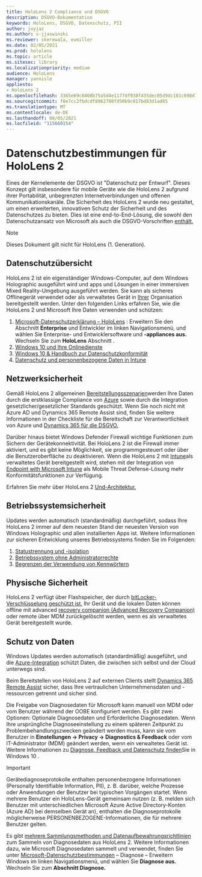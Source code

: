 ```yaml
---
title: HoloLens 2 Compliance und DSGVO
description: DSGVO-Dokumentation
keywords: HoloLens, DSGVO, Datenschutz, PII
author: joyjaz
ms.author: v-jjaswinski
ms.reviewer: skerewala, evmiller
ms.date: 02/05/2021
ms.prod: hololens
ms.topic: article
ms.sitesec: library
ms.localizationpriority: medium
audience: HoloLens
manager: yannisle
appliesto:
- HoloLens 2
ms.openlocfilehash: 3365e69c8408b75a5d4e1177df938f435dec05d9dc181c698d7991159645d15a
ms.sourcegitcommit: f8e7cc2fbdcdf8962700fd50b9c017bd83d1ad65
ms.translationtype: MT
ms.contentlocale: de-DE
ms.lasthandoff: 08/05/2021
ms.locfileid: "115660154"
---
```

# <a name="hololens-2-privacy-statement"></a>Datenschutzbestimmungen für HoloLens 2

Eines der Kernelemente der DSGVO ist "Datenschutz per Entwurf". Dieses Konzept gilt insbesondere für mobile Geräte wie die HoloLens 2 aufgrund ihrer Portabilität, unbegrenzten Internetverbindungen und offenen Kommunikationskanäle. Die Sicherheit des HoloLens 2 wurde [](/hololens/security-architecture) neu gestaltet, um einen erweiterten, innovativen Schutz der Sicherheit und des Datenschutzes zu bieten. Dies ist eine end-to-End-Lösung, die sowohl den Datenschutzansatz von Microsoft als auch die DSGVO-Vorschriften [enthält.](https://privacy.microsoft.com/)

 >[!NOTE]
> Dieses Dokument gilt nicht für HoloLens (1. Generation).

## <a name="privacy-overview"></a>Datenschutzübersicht

HoloLens 2 ist ein eigenständiger Windows-Computer, auf dem Windows Holographic ausgeführt wird und apps und Lösungen in einer immersiven Mixed Reality-Umgebung ausgeführt werden. Sie kann als sicheres Offlinegerät verwendet oder als verwaltetes Gerät in [Ihrer](/mem/intune/fundamentals/windows-holographic-for-business) Organisation bereitgestellt werden. Unter den folgenden Links erfahren Sie, wie die HoloLens 2 und Microsoft Ihre Daten verwenden und schützen:

1. [Microsoft-Datenschutzerklärung – HoloLens](https://privacy.microsoft.com/privacystatement) : Erweitern Sie den Abschnitt **Enterprise** und Entwickler im linken Navigationsmenü, und wählen Sie Enterprise- und Entwicklersoftware und **-appliances aus.** Wechseln Sie zum **HoloLens** Abschnitt .
2. [Windows 10 und Ihre Onlinedienste](https://privacy.microsoft.com/windows10privacy)
3. [Windows 10 & Handbuch zur Datenschutzkonformität](/windows/privacy/windows-10-and-privacy-compliance)
4. [Datenschutz und personenbezogene Daten in Intune](/mem/intune/protect/privacy-personal-data)

## <a name="network-security"></a>Netzwerksicherheit
Gemäß HoloLens 2 allgemeinen [Bereitstellungsszenarien](/hololens/common-scenarios)werden Ihre Daten durch die erstklassige Compliance von [Azure](/azure/compliance/) sowie durch die Integration gesetzlicher/gesetzlicher Standards geschützt. Wenn Sie noch nicht mit Azure AD und Dynamics 365 Remote Assist sind, finden Sie weitere Informationen in der Checkliste für die Bereitschaft zur Verantwortlichkeit von Azure und [Dynamics 365 für die DSGVO.](/compliance/regulatory/gdpr-arc-azure-dynamics)

Darüber hinaus bietet Windows Defender Firewall wichtige Funktionen zum Sichern der Gerätekonnektivität. Bei HoloLens 2 ist die Firewall immer aktiviert, und es gibt keine Möglichkeit, sie programmgesteuert oder über die Benutzeroberfläche zu deaktivieren. Wenn die HoloLens 2 mit [Intune](/mem/intune/protect/device-compliance-get-started)als verwaltetes Gerät bereitgestellt wird, stehen mit der Integration von [Endpoint with Microsoft Intune](/mem/intune/protect/advanced-threat-protection) als Mobile Threat Defense-Lösung mehr Konformitätsfunktionen zur Verfügung.

Erfahren Sie mehr über HoloLens 2 [Und-Architektur.](/hololens/security-architecture)

## <a name="os-security"></a>Betriebssystemsicherheit
Updates werden automatisch (standardmäßig) durchgeführt, sodass Ihre HoloLens 2 immer auf dem neuesten Stand der neuesten Version von Windows Holographic und allen installierten Apps ist. Weitere Informationen zur sicheren Entwicklung unseres Betriebssystems finden Sie im Folgenden:

1. [Statustrennung und -isolation](/hololens/security-state-separation-isolation)
1. [Betriebssystem ohne Administratorrechte](/hololens/security-adminless-os)
1. [Begrenzen der Verwendung von Kennwörtern](/hololens/security-limiting-password-use)

## <a name="physical-security"></a>Physische Sicherheit
HoloLens 2 verfügt über Flashspeicher, der durch [bitLocker-Verschlüsselung geschützt ist.](/hololens/security-encryption-data-protection) Ihr Gerät und die lokalen Daten können offline mit advanced [recovery companion (Advanced Recovery Companion)](https://www.microsoft.com/p/advanced-recovery-companion/9p74z35sfrs8#activetab=pivot:overviewtab) oder remote über MDM zurückgelöscht werden, wenn es als verwaltetes Gerät bereitgestellt wurde.

## <a name="data-protection"></a>Schutz von Daten
Windows Updates werden automatisch (standardmäßig) ausgeführt, und die [Azure-Integration](/hololens/security-encryption-data-protection#Azure-integration) schützt Daten, die zwischen sich selbst und der Cloud unterwegs sind.

Beim Bereitstellen von HoloLens 2 auf externen Clients stellt [Dynamics 365 Remote Assist](/hololens/hololens2-deployment-guide) sicher, dass Ihre vertraulichen Unternehmensdaten und -ressourcen getrennt und sicher sind.

Die Freigabe von Diagnosedaten für Microsoft kann manuell von MDM oder vom Benutzer während der OOBE konfiguriert werden. Es gibt zwei Optionen: Optionale Diagnosedaten und Erforderliche Diagnosedaten. Wenn Ihre ursprüngliche Diagnoseeinstellung zu einem späteren Zeitpunkt zu Problembehandlungszwecken geändert werden muss, kann sie vom Benutzer in **Einstellungen -> Privacy -> Diagnostics & Feedback** oder vom IT-Administrator (MDM) geändert werden, wenn ein verwaltetes Gerät ist. Weitere Informationen zu [Diagnose, Feedback und Datenschutz finden](https://support.microsoft.com/windows/diagnostics-feedback-and-privacy-in-windows-10-28808a2b-a31b-dd73-dcd3-4559a5199319)Sie in Windows 10 .

> [!Important]
> Gerätediagnoseprotokolle enthalten personenbezogene Informationen (Personally Identifiable Information, PII), z. B. darüber, welche Prozesse oder Anwendungen der Benutzer bei typischen Vorgängen startet. Wenn mehrere Benutzer ein HoloLens-Gerät gemeinsam nutzen (z. B. melden sich Benutzer mit unterschiedlichen Microsoft Azure Active Directory-Konten (Azure AD) bei demselben Gerät an), enthalten die Diagnoseprotokolle möglicherweise PERSONENBEZOGENE-Informationen, die für mehrere Benutzer gelten.

Es gibt [mehrere Sammlungsmethoden und Datenaufbewahrungsrichtlinien](/hololens/hololens-diagnostic-logs) zum Sammeln von Diagnosedaten aus HoloLens 2.  Weitere Informationen dazu, wie Microsoft Diagnosedaten sammelt und verwendet,  finden Sie unter [Microsoft-Datenschutzbestimmungen](https://privacy.microsoft.com/privacystatement) – Diagnose – Erweitern Windows im linken Navigationsmenü, und wählen Sie **Diagnose aus.** Wechseln Sie zum **Abschnitt Diagnose.**
